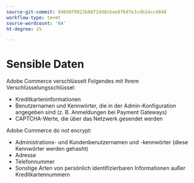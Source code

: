 ```yaml
---
source-git-commit: 8d0d8f9822b88f2dd8cbae8f6d7e3cdb14cc4848
workflow-type: tm+mt
source-wordcount: '64'
ht-degree: 1%

---
```

# Sensible Daten

Adobe Commerce verschlüsselt Folgendes mit Ihrem Verschlüsselungsschlüssel:

* Kreditkarteninformationen
* Benutzernamen und Kennwörter, die in der Admin-Konfiguration angegeben sind (z. B. Anmeldungen bei Payment Gateways)
* CAPTCHA-Werte, die über das Netzwerk gesendet werden

Adobe Commerce do *not* encrypt:

* Administrations- und Kundenbenutzernamen und -kennwörter (diese Kennwörter werden gehasht)
* Adresse
* Telefonnummer
* Sonstige Arten von persönlich identifizierbaren Informationen außer Kreditkartennummern
